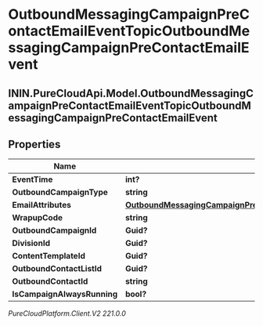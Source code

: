 # OutboundMessagingCampaignPreContactEmailEventTopicOutboundMessagingCampaignPreContactEmailEvent

## ININ.PureCloudApi.Model.OutboundMessagingCampaignPreContactEmailEventTopicOutboundMessagingCampaignPreContactEmailEvent

## Properties

|Name | Type | Description | Notes|
|------------ | ------------- | ------------- | -------------|
| **EventTime** | **int?** |  | [optional] |
| **OutboundCampaignType** | **string** |  | [optional] |
| **EmailAttributes** | [**OutboundMessagingCampaignPreContactEmailEventTopicEmailAttributes**](OutboundMessagingCampaignPreContactEmailEventTopicEmailAttributes) |  | [optional] |
| **WrapupCode** | **string** |  | [optional] |
| **OutboundCampaignId** | **Guid?** |  | [optional] |
| **DivisionId** | **Guid?** |  | [optional] |
| **ContentTemplateId** | **Guid?** |  | [optional] |
| **OutboundContactListId** | **Guid?** |  | [optional] |
| **OutboundContactId** | **string** |  | [optional] |
| **IsCampaignAlwaysRunning** | **bool?** |  | [optional] |



_PureCloudPlatform.Client.V2 221.0.0_
